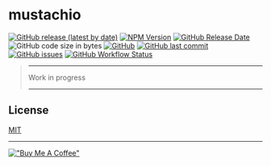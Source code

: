 # mustachio

[![GitHub release (latest by date)](https://img.shields.io/github/v/release/j3lte/mustachio?style=for-the-badge)](https://github.com/j3lte/mustachio/releases/latest "GitHub release (latest by date)")
[![NPM Version](https://img.shields.io/npm/v/mustachio?style=for-the-badge)](https://www.npmjs.com/package/mustachio "NPM Version")
[![GitHub Release Date](https://img.shields.io/github/release-date/j3lte/mustachio?style=for-the-badge)](https://github.com/j3lte/mustachio/releases/latest "GitHub Release Date")
![GitHub code size in bytes](https://img.shields.io/github/languages/code-size/j3lte/mustachio?style=for-the-badge)
[![GitHub](https://img.shields.io/github/license/j3lte/mustachio?style=for-the-badge)](https://github.com/j3lte/mustachio/blob/main/LICENSE "GitHub License")
[![GitHub last commit](https://img.shields.io/github/last-commit/j3lte/mustachio?style=for-the-badge)](https://github.com/j3lte/mustachio/commits/main "GitHub last commit")
[![GitHub issues](https://img.shields.io/github/issues/j3lte/mustachio?style=for-the-badge)](https://github.com/j3lte/mustachio/issues "Github Issues")
[![GitHub Workflow Status](https://img.shields.io/github/actions/workflow/status/j3lte/mustachio/test.yml?branch=main&style=for-the-badge)](https://github.com/j3lte/mustachio/actions/workflows/test.yml "GitHub Workflow Status")

> -------------------------------------
>
> Work in progress
>
> -------------------------------------

## License

[MIT](LICENSE)

---

[!["Buy Me A Coffee"](https://www.buymeacoffee.com/assets/img/custom_images/orange_img.png)](https://www.buymeacoffee.com/j3lte)
